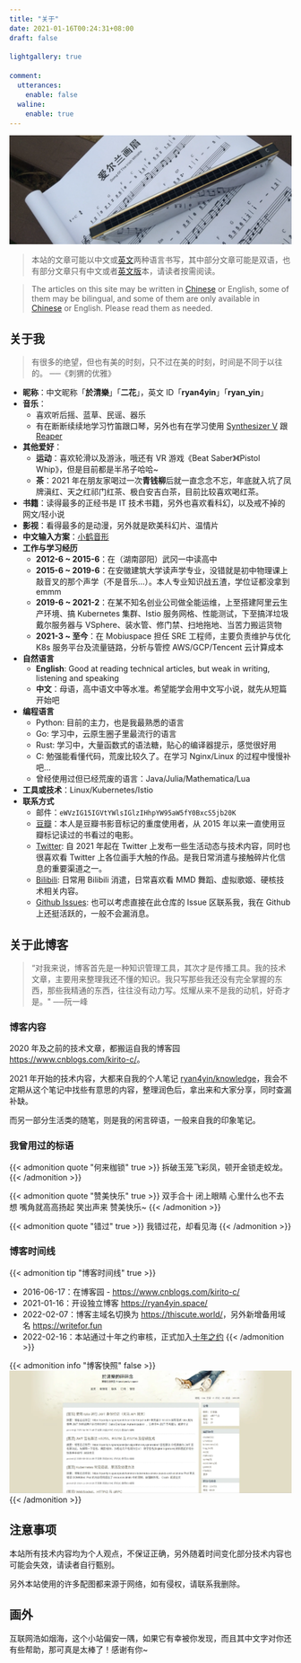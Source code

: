 ```yaml
---
title: "关于"
date: 2021-01-16T00:24:31+08:00
draft: false

lightgallery: true

comment:
  utterances:
    enable: false
  waline:
    enable: true
---
```


![口琴](harmonica.webp)

>本站的文章可能以中文或[英文](https://thiscute.world/en/)两种语言书写，其中部分文章可能是双语，也有部分文章只有中文或者[英文版](https://thiscute.world/en/)本，请读者按需阅读。

>The articles on this site may be written in [Chinese](https://thiscute.world/zh-cn/) or English, some of them may be bilingual, and some of them are only available in [Chinese](https://thiscute.world/zh-cn/) or English. Please read them as needed.

## 关于我

>有很多的绝望，但也有美的时刻，只不过在美的时刻，时间是不同于以往的。 ──《刺猬的优雅》

- **昵称**：中文昵称「**於清樂**」「**二花**」，英文 ID「**ryan4yin**」「**ryan_yin**」
- **音乐**：
  - 喜欢听后摇、蓝草、民谣、器乐
  - 有在断断续续地学习竹笛跟口琴，另外也有在学习使用 [Synthesizer V](https://dreamtonics.com/en/synthesizerv/) 跟 [Reaper](https://www.reaper.fm)
- **其他爱好**：
  - **运动**：喜欢轮滑以及游泳，哦还有 VR 游戏《Beat Saber》《Pistol Whip》，但是目前都是半吊子哈哈~
  - **茶**：2021 年在朋友家喝过一次**青钱柳**后就一直念念不忘，年底就入坑了凤牌滇红、天之红祁门红茶、极白安吉白茶，目前比较喜欢喝红茶。
- **书籍**：读得最多的正经书是 IT 技术书籍，另外也喜欢看科幻，以及戒不掉的网文/轻小说
- **影视**：看得最多的是动漫，另外就是欧美科幻片、温情片
- **中文输入方案**：[小鹤音形](https://flypy.com/)
- **工作与学习经历**
  - **2012-6 ~ 2015-6**：在（湖南邵阳）武冈一中读高中
  - **2015-6 ~ 2019-6**：在安徽建筑大学读声学专业，没错就是初中物理课上敲音叉的那个声学（不是音乐...）。本人专业知识战五渣，学位证都没拿到 emmm
  - **2019-6 ~ 2021-2**：在某不知名创业公司做全能运维，上至搭建阿里云生产环境、搞 Kubernetes 集群、Istio 服务网格、性能测试，下至搞洋垃圾戴尔服务器与 VSphere、装水管、修门禁、扫地拖地、当苦力搬运货物
  - **2021-3 ~ 至今**：在 Mobiuspace 担任 SRE 工程师，主要负责维护与优化 K8s 服务平台及流量链路，分析与管控 AWS/GCP/Tencent 云计算成本
- **自然语言**
  - **English**: Good at reading technical articles, but weak in writing, listening and speaking
  - **中文**：母语，高中语文中等水准。希望能学会用中文写小说，就先从短篇开始吧
- **编程语言**
  - Python: 目前的主力，也是我最熟悉的语言
  - Go: 学习中，云原生圈子里最流行的语言
  - Rust: 学习中，大量函数式的语法糖，贴心的编译器提示，感觉很好用
  - C: 勉强能看懂代码，荒废比较久了。在学习 Nginx/Linux 的过程中慢慢补吧...
  - 曾经使用过但已经荒废的语言：Java/Julia/Mathematica/Lua
- **工具或技术**：Linux/Kubernetes/Istio
- **联系方式**
  - 邮件：`eWVzIG15IGVtYWlsIGlzIHhpYW95aW5fY0BxcS5jb20K`
  - [豆瓣](https://www.douban.com/people/kirito_c)：本人是豆瓣书影音标记的重度使用者，从 2015 年以来一直使用豆瓣标记读过的书看过的电影。
  - [Twitter](https://twitter.com/ryan4yin): 自 2021 年起在 Twitter 上发布一些生活动态与技术内容，同时也很喜欢看 Twitter 上各位画手大触的作品。是我日常消遣与接触碎片化信息的重要渠道之一。
  - [Bilibili](https://space.bilibili.com/12278805): 日常用 Bilibili 消遣，日常喜欢看 MMD 舞蹈、虚拟歌姬、硬核技术相关内容。
  - [Github Issues](https://github.com/ryan4yin/thiscute.world/issues): 也可以考虑直接在此仓库的 Issue 区联系我，我在 Github 上还挺活跃的，一般不会漏消息。

## 关于此博客

>“对我来说，博客首先是一种知识管理工具，其次才是传播工具。我的技术文章，主要用来整理我还不懂的知识。我只写那些我还没有完全掌握的东西，那些我精通的东西，往往没有动力写。炫耀从来不是我的动机，好奇才是。"   ──阮一峰

### 博客内容

2020 年及之前的技术文章，都搬运自我的博客园 <https://www.cnblogs.com/kirito-c/>。

2021 年开始的技术内容，大都来自我的个人笔记 [ryan4yin/knowledge](https://github.com/ryan4yin/knowledge)，我会不定期从这个笔记中找些有意思的内容，整理润色后，拿出来和大家分享，同时查漏补缺。

而另一部分生活类的随笔，则是我的闲言碎语，一般来自我的印象笔记。

### 我曾用过的标语

{{< admonition quote "何来枷锁" true >}}
拆破玉笼飞彩凤，顿开金锁走蛟龙。
{{< /admonition >}}

{{< admonition quote "赞美快乐" true >}}
双手合十 闭上眼睛 心里什么也不去想 嘴角就高高扬起 笑出声来 赞美快乐~
{{< /admonition >}}

{{< admonition quote "错过" true >}}
我错过花，却看见海
{{< /admonition >}}

### 博客时间线

{{< admonition tip "博客时间线" true >}}
- 2016-06-17：在博客园 - <https://www.cnblogs.com/kirito-c/>
- 2021-01-16：开设独立博客 <https://ryan4yin.space/>
- 2022-02-07：博客主域名切换为 <https://thiscute.world/>，另外新增备用域名 <https://writefor.fun>
- 2022-02-16：本站通过十年之约审核，正式加入[十年之约](https://foreverblog.cn/)
{{< /admonition >}}

{{< admonition info "博客快照" false >}}
![](/images/about/cnblog-2020-01-21.webp "博客园快照")
{{< /admonition >}}

## 注意事项

本站所有技术内容均为个人观点，不保证正确，另外随着时间变化部分技术内容也可能会失效，请读者自行甄别。

另外本站使用的许多配图都来源于网络，如有侵权，请联系我删除。

## 画外

互联网浩如烟海，这个小站偏安一隅，如果它有幸被你发现，而且其中文字对你还有些帮助，那可真是太棒了！感谢有你~

